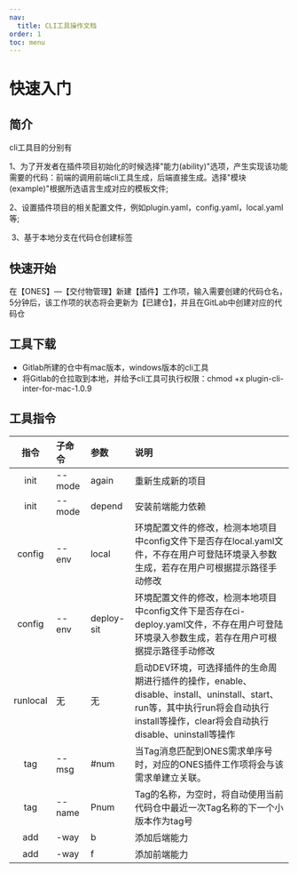```yaml
---
nav:
  title: CLI工具操作文档
order: 1
toc: menu
---
```


# 快速入门



## 简介

cli工具目的分别有

​    1、为了开发者在插件项目初始化的时候选择"能力(ability)"选项，产生实现该功能需要的代码：前端的调用前端cli工具生成，后端直接生成。选择"模块(example)"根据所选语言生成对应的模板文件;

​    2、设置插件项目的相关配置文件，例如plugin.yaml，config.yaml，local.yaml等;

​    3、基于本地分支在代码仓创建标签



## 快速开始

​        在【ONES】—【交付物管理】新建【插件】工作项，输入需要创建的代码仓名，5分钟后，该工作项的状态将会更新为【已建仓】，并且在GitLab中创建对应的代码仓



## 工具下载

- Gitlab所建的仓中有mac版本，windows版本的cli工具
- 将Gitlab的仓拉取到本地，并给予cli工具可执行权限：chmod +x plugin-cli-inter-for-mac-1.0.9



## 工具指令

|   指令   | 子命   令    | 参数       | 说明                                                         |
| :------: | :----------- | :--------- | :----------------------------------------------------------- |
|   init   | --     mode  | again      | 重新生成新的项目                                             |
|   init   | --mode       | depend     | 安装前端能力依赖                                             |
|  config  | --env        | local      | 环境配置文件的修改，检测本地项目中config文件下是否存在local.yaml文件，不存在用户可登陆环境录入参数生成，若存在用户可根据提示路径手动修改 |
|  config  | --env        | deploy-sit | 环境配置文件的修改，检测本地项目中config文件下是否存在ci-deploy.yaml文件，不存在用户可登陆环境录入参数生成，若存在用户可根据提示路径手动修改 |
| runlocal | 无           | 无         | 启动DEV环境，可选择插件的生命周期进行插件的操作，enable、disable、install、uninstall、start、run等，其中执行run将会自动执行install等操作，clear将会自动执行disable、uninstall等操作 |
|   tag    | --msg        | #num       | 当Tag消息匹配到ONES需求单序号时，对应的ONES插件工作项将会与该需求单建立关联。 |
|   tag    | --      name | Pnum       | Tag的名称，为空时，将自动使用当前代码仓中最近一次Tag名称的下一个小版本作为tag号 |
|   add    | -way         | b          | 添加后端能力                                                 |
|   add    | -way         | f          | 添加前端能力                                                 |

